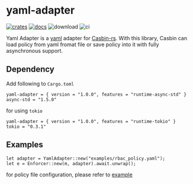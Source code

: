 # yaml-adapter

[![crates](https://img.shields.io/crates/v/yaml-adapter)](https://crates.io/crates/yaml-adapter)
[![docs](https://docs.rs/yaml-adapter/badge.svg)](https://docs.rs/yaml-adapter)
![download](https://img.shields.io/crates/d/yaml-adapter)
![ci](https://github.com/casbin-rs/yaml-adapter/workflows/ci/badge.svg)

Yaml Adapter is a [yaml](https://github.com/dtolnay/serde-yaml) adapter for [Casbin-rs](https://github.com/casbin/casbin-rs). With this library, Casbin can load policy from yaml fromat file or save policy into it with fully asynchronous support.

## Dependency

Add following to `Cargo.toml`

```
yaml-adapter = { version = "1.0.0", features = "runtime-async-std" }
async-std = "1.5.0"
```

for using `tokio`

```
yaml-adapter = { version = "1.0.0", features = "runtime-tokio" }
tokio = "0.3.1"
```

## Examples

```
let adapter = YamlAdapter::new("examples/rbac_policy.yaml");
let e = Enforcer::new(m, adapter).await.unwrap();
```

for policy file configuration, please refer to [example](../examples)

